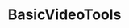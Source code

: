 ---
title: "BasicVideoTools"
img: "mov.webp"
image_alt: "BasicVideoTools Image"
link: "./basicvideotools/content"
description: |
  A Matlab Toolbox with convenient functions to handle video data. It includes routines to read VQEG and LIVE databases, generate synthetic sequences with controlled 2D and 3D speed, spatio-temporal Fourier transforms, perceptual sensors and filters (V1 and MT cells), and spatio-temporal CSFs.
references:
  - "Importance of quantiser design compared to optimal multigrid motion estimation in video coding. Malo, J., Ferri, F.J., Gutierrez, J., and Epifanio, I. Electronics Letters, 36(9):807-809, 2000."
  - "Video quality measures based on the standard spatial observer. Watson, A.B., and Malo, J. ICIP, 2002."
---